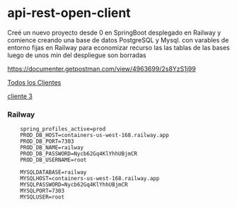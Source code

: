 # api-rest-open-client

Creé un nuevo proyecto desde 0 en SpringBoot desplegado en Railway y comience creando una base de datos PostgreSQL y Mysql. con varables de entorno fijas en Railway
para economizar recurso las las tablas de las bases luego de unos min del despliegue son borradas 

https://documenter.getpostman.com/view/4963699/2s8YzS1j99

<a href="https://api-rest-open-client-production.up.railway.app/cliente/todosclientes" target="_blank"> Todos los Clientes</a>

<a href="https://api-rest-open-client-production.up.railway.app/cliente/3" target="_blank">cliente 3</a>


### Railway




```properties
	spring_profiles_active=prod
	PROD_DB_HOST=containers-us-west-168.railway.app
	PROD_DB_PORT=7303
	PROD_DB_NAME=railway
	PROD_DB_PASSWORD=Nycb62Gq4KlYhhUBjmCR
	PROD_DB_USERNAME=root
	
	MYSQLDATABASE=railway
	MYSQLHOST=containers-us-west-168.railway.app
	MYSQLPASSWORD=Nycb62Gq4KlYhhUBjmCR
	MYSQLPORT=7303
	MYSQLUSER=root
	
```